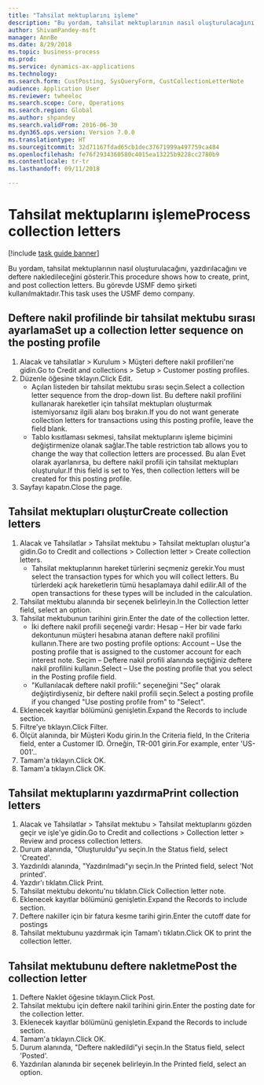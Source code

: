 ```yaml
--- 
title: "Tahsilat mektuplarını işleme"
description: "Bu yordam, tahsilat mektuplarının nasıl oluşturulacağını, yazdırılacağını ve deftere nakledileceğini gösterir."
author: ShivamPandey-msft
manager: AnnBe
ms.date: 8/29/2018
ms.topic: business-process
ms.prod: 
ms.service: dynamics-ax-applications
ms.technology: 
ms.search.form: CustPosting, SysQueryForm, CustCollectionLetterNote
audience: Application User
ms.reviewer: twheeloc
ms.search.scope: Core, Operations
ms.search.region: Global
ms.author: shpandey
ms.search.validFrom: 2016-06-30
ms.dyn365.ops.version: Version 7.0.0
ms.translationtype: HT
ms.sourcegitcommit: 32d71167fdad65cb1dec37671999a497759ca484
ms.openlocfilehash: fe76f2934360580c4015ea13225b9228cc2780b9
ms.contentlocale: tr-tr
ms.lasthandoff: 09/11/2018

---
```

# <a name="process-collection-letters"></a><span data-ttu-id="77fd0-103">Tahsilat mektuplarını işleme</span><span class="sxs-lookup"><span data-stu-id="77fd0-103">Process collection letters</span></span>

[!include [task guide banner](../../includes/task-guide-banner.md)]

<span data-ttu-id="77fd0-104">Bu yordam, tahsilat mektuplarının nasıl oluşturulacağını, yazdırılacağını ve deftere nakledileceğini gösterir.</span><span class="sxs-lookup"><span data-stu-id="77fd0-104">This procedure shows how to create, print, and post collection letters.</span></span> <span data-ttu-id="77fd0-105">Bu görevde USMF demo şirketi kullanılmaktadır.</span><span class="sxs-lookup"><span data-stu-id="77fd0-105">This task uses the USMF demo company.</span></span>


## <a name="set-up-a-collection-letter-sequence-on-the-posting-profile"></a><span data-ttu-id="77fd0-106">Deftere nakil profilinde bir tahsilat mektubu sırası ayarlama</span><span class="sxs-lookup"><span data-stu-id="77fd0-106">Set up a collection letter sequence on the posting profile</span></span>
1. <span data-ttu-id="77fd0-107">Alacak ve tahsilatlar > Kurulum > Müşteri deftere nakil profilleri'ne gidin.</span><span class="sxs-lookup"><span data-stu-id="77fd0-107">Go to Credit and collections > Setup > Customer posting profiles.</span></span>
2. <span data-ttu-id="77fd0-108">Düzenle öğesine tıklayın.</span><span class="sxs-lookup"><span data-stu-id="77fd0-108">Click Edit.</span></span>
    * <span data-ttu-id="77fd0-109">Açılan listeden bir tahsilat mektubu sırası seçin.</span><span class="sxs-lookup"><span data-stu-id="77fd0-109">Select a collection letter sequence from the drop-down list.</span></span> <span data-ttu-id="77fd0-110">Bu deftere nakil profilini kullanarak hareketler için tahsilat mektupları oluşturmak istemiyorsanız ilgili alanı boş bırakın.</span><span class="sxs-lookup"><span data-stu-id="77fd0-110">If you do not want generate collection letters for transactions using this posting profile, leave the field blank.</span></span>  
    * <span data-ttu-id="77fd0-111">Tablo kısıtlaması sekmesi, tahsilat mektuplarını işleme biçimini değiştirmenize olanak sağlar.</span><span class="sxs-lookup"><span data-stu-id="77fd0-111">The table restriction tab allows you to change the way that collection letters are processed.</span></span> <span data-ttu-id="77fd0-112">Bu alan Evet olarak ayarlanırsa, bu deftere nakil profili için tahsilat mektupları oluşturulur.</span><span class="sxs-lookup"><span data-stu-id="77fd0-112">If this field is set to Yes, then collection letters will be created for this posting profile.</span></span>  
3. <span data-ttu-id="77fd0-113">Sayfayı kapatın.</span><span class="sxs-lookup"><span data-stu-id="77fd0-113">Close the page.</span></span>

## <a name="create-collection-letters"></a><span data-ttu-id="77fd0-114">Tahsilat mektupları oluştur</span><span class="sxs-lookup"><span data-stu-id="77fd0-114">Create collection letters</span></span>
1. <span data-ttu-id="77fd0-115">Alacak ve Tahsilatlar > Tahsilat mektubu > Tahsilat mektupları oluştur'a gidin.</span><span class="sxs-lookup"><span data-stu-id="77fd0-115">Go to Credit and collections > Collection letter > Create collection letters.</span></span>
    * <span data-ttu-id="77fd0-116">Tahsilat mektuplarının hareket türlerini seçmeniz gerekir.</span><span class="sxs-lookup"><span data-stu-id="77fd0-116">You must select the transaction types for which you will collect letters.</span></span> <span data-ttu-id="77fd0-117">Bu türlerdeki açık hareketlerin tümü hesaplamaya dahil edilir.</span><span class="sxs-lookup"><span data-stu-id="77fd0-117">All of the open transactions for these types will be included in the calculation.</span></span>  
2. <span data-ttu-id="77fd0-118">Tahsilat mektubu alanında bir seçenek belirleyin.</span><span class="sxs-lookup"><span data-stu-id="77fd0-118">In the Collection letter field, select an option.</span></span>
3. <span data-ttu-id="77fd0-119">Tahsilat mektubunun tarihini girin.</span><span class="sxs-lookup"><span data-stu-id="77fd0-119">Enter the date of the collection letter.</span></span>
    * <span data-ttu-id="77fd0-120">İki deftere nakil profili seçeneği vardır:   Hesap – Her bir vade farkı dekontunun müşteri hesabına atanan deftere nakil profilini kullanın.</span><span class="sxs-lookup"><span data-stu-id="77fd0-120">There are two posting profile options:   Account – Use the posting profile that is assigned to the customer account for each interest note.</span></span>   <span data-ttu-id="77fd0-121">Seçim – Deftere nakil profili alanında seçtiğiniz deftere nakil profilini kullanın.</span><span class="sxs-lookup"><span data-stu-id="77fd0-121">Select – Use the posting profile that you select in the Posting profile field.</span></span>  
    * <span data-ttu-id="77fd0-122">"Kullanılacak deftere nakil profili:" seçeneğini "Seç" olarak değiştirdiyseniz, bir deftere nakil profili seçin.</span><span class="sxs-lookup"><span data-stu-id="77fd0-122">Select a posting profile if you changed "Use posting profile from" to "Select".</span></span>  
4. <span data-ttu-id="77fd0-123">Eklenecek kayıtlar bölümünü genişletin.</span><span class="sxs-lookup"><span data-stu-id="77fd0-123">Expand the Records to include section.</span></span>
5. <span data-ttu-id="77fd0-124">Filtre'ye tıklayın.</span><span class="sxs-lookup"><span data-stu-id="77fd0-124">Click Filter.</span></span>
6. <span data-ttu-id="77fd0-125">Ölçüt alanında, bir Müşteri Kodu girin.</span><span class="sxs-lookup"><span data-stu-id="77fd0-125">In the Criteria field, In the Criteria field, enter a Customer ID.</span></span> <span data-ttu-id="77fd0-126">Örneğin, TR-001 girin.</span><span class="sxs-lookup"><span data-stu-id="77fd0-126">For example, enter 'US-001'..</span></span>
7. <span data-ttu-id="77fd0-127">Tamam'a tıklayın.</span><span class="sxs-lookup"><span data-stu-id="77fd0-127">Click OK.</span></span>
8. <span data-ttu-id="77fd0-128">Tamam'a tıklayın.</span><span class="sxs-lookup"><span data-stu-id="77fd0-128">Click OK.</span></span>

## <a name="print-collection-letters"></a><span data-ttu-id="77fd0-129">Tahsilat mektuplarını yazdırma</span><span class="sxs-lookup"><span data-stu-id="77fd0-129">Print collection letters</span></span>
1. <span data-ttu-id="77fd0-130">Alacak ve Tahsilatlar > Tahsilat mektubu > Tahsilat mektuplarını gözden geçir ve işle'ye gidin.</span><span class="sxs-lookup"><span data-stu-id="77fd0-130">Go to Credit and collections > Collection letter > Review and process collection letters.</span></span>
2. <span data-ttu-id="77fd0-131">Durum alanında, "Oluşturuldu"yu seçin.</span><span class="sxs-lookup"><span data-stu-id="77fd0-131">In the Status field, select 'Created'.</span></span>
3. <span data-ttu-id="77fd0-132">Yazdırıldı alanında, "Yazdırılmadı"yı seçin.</span><span class="sxs-lookup"><span data-stu-id="77fd0-132">In the Printed field, select 'Not printed'.</span></span>
4. <span data-ttu-id="77fd0-133">Yazdır'ı tıklatın.</span><span class="sxs-lookup"><span data-stu-id="77fd0-133">Click Print.</span></span>
5. <span data-ttu-id="77fd0-134">Tahsilat mektubu dekontu'nu tıklatın.</span><span class="sxs-lookup"><span data-stu-id="77fd0-134">Click Collection letter note.</span></span>
6. <span data-ttu-id="77fd0-135">Eklenecek kayıtlar bölümünü genişletin.</span><span class="sxs-lookup"><span data-stu-id="77fd0-135">Expand the Records to include section.</span></span>
7. <span data-ttu-id="77fd0-136">Deftere nakiller için bir fatura kesme tarihi girin.</span><span class="sxs-lookup"><span data-stu-id="77fd0-136">Enter the cutoff date for postings</span></span>
8. <span data-ttu-id="77fd0-137">Tahsilat mektubunu yazdırmak için Tamam'ı tıklatın.</span><span class="sxs-lookup"><span data-stu-id="77fd0-137">Click OK to print the collection letter.</span></span>

## <a name="post-the-collection-letter"></a><span data-ttu-id="77fd0-138">Tahsilat mektubunu deftere nakletme</span><span class="sxs-lookup"><span data-stu-id="77fd0-138">Post the collection letter</span></span>
1. <span data-ttu-id="77fd0-139">Deftere Naklet öğesine tıklayın.</span><span class="sxs-lookup"><span data-stu-id="77fd0-139">Click Post.</span></span>
2. <span data-ttu-id="77fd0-140">Tahsilat mektubu için deftere nakil tarihini girin.</span><span class="sxs-lookup"><span data-stu-id="77fd0-140">Enter the posting date for the collection letter.</span></span>
3. <span data-ttu-id="77fd0-141">Eklenecek kayıtlar bölümünü genişletin.</span><span class="sxs-lookup"><span data-stu-id="77fd0-141">Expand the Records to include section.</span></span>
4. <span data-ttu-id="77fd0-142">Tamam'a tıklayın.</span><span class="sxs-lookup"><span data-stu-id="77fd0-142">Click OK.</span></span>
5. <span data-ttu-id="77fd0-143">Durum alanında, "Deftere nakledildi"yi seçin.</span><span class="sxs-lookup"><span data-stu-id="77fd0-143">In the Status field, select 'Posted'.</span></span>
6. <span data-ttu-id="77fd0-144">Yazdırılan alanında bir seçenek belirleyin.</span><span class="sxs-lookup"><span data-stu-id="77fd0-144">In the Printed field, select an option.</span></span>


